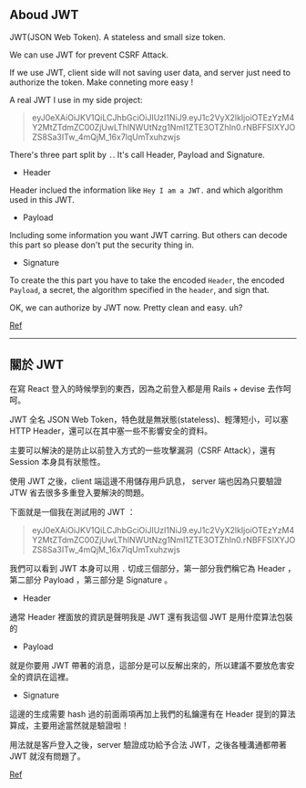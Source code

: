 ## Aboud JWT

JWT(JSON Web Token). A stateless and small size token.

We can use JWT for prevent CSRF Attack.

If we use JWT, client side will not saving user data, and server just need to authorize the token. Make conneting more easy !

A real JWT I use in my side project:

>eyJ0eXAiOiJKV1QiLCJhbGciOiJIUzI1NiJ9.eyJ1c2VyX2lkIjoiOTEzYzM4Y2MtZTdmZC00ZjUwLThlNWUtNzg1NmI1ZTE3OTZhIn0.rNBFFSIXYJOZS8Sa3ITw_4mQjM_16x7lqUmTxuhzwjs

There's three part split by `.`. It's call Header, Payload and Signature.

- Header

Header inclued the information like `Hey I am a JWT.` and which algorithm used in this JWT.

- Payload

Including some information you want JWT carring. But others can decode this part so please don't put the security thing in.

- Signature

To create the this part you have to take the encoded `Header`, the encoded `Payload`, a secret, the algorithm specified in the `header`, and sign that.

OK, we can authorize by JWT now. Pretty clean and easy. uh?

[Ref](https://jwt.io/)

- - -

## 關於 JWT

在寫 React 登入的時候學到的東西，因為之前登入都是用 Rails + devise 去作呵呵。

JWT 全名 JSON Web Token，特色就是無狀態(stateless)、輕薄短小，可以塞 HTTP Header，還可以在其中塞一些不影響安全的資料。

主要可以解決的是防止以前登入方式的一些攻擊漏洞（CSRF Attack），還有 Session 本身具有狀態性。

使用 JWT 之後，client 端這邊不用儲存用戶訊息， server 端也因為只要驗證 JTW 省去很多多重登入要解決的問題。 

下面就是一個我在測試用的 JWT ：

>eyJ0eXAiOiJKV1QiLCJhbGciOiJIUzI1NiJ9.eyJ1c2VyX2lkIjoiOTEzYzM4Y2MtZTdmZC00ZjUwLThlNWUtNzg1NmI1ZTE3OTZhIn0.rNBFFSIXYJOZS8Sa3ITw_4mQjM_16x7lqUmTxuhzwjs

我們可以看到 JWT 本身可以用 `.` 切成三個部分，第一部分我們稱它為 Header ，第二部分 Payload ，第三部分是 Signature 。

- Header

通常 Header 裡面放的資訊是聲明我是 JWT 還有我這個 JWT 是用什麼算法包裝的

- Payload

就是你要用 JWT 帶著的消息，這部分是可以反解出來的，所以建議不要放危害安全的資訊在這裡。

- Signature

這邊的生成需要 hash 過的前面兩項再加上我們的私鑰還有在 Header 提到的算法算成，主要用途當然就是驗證啦！

用法就是客戶登入之後，server 驗證成功給予合法 JWT，之後各種溝通都帶著 JWT 就沒有問題了。  


[Ref](https://jwt.io/)
